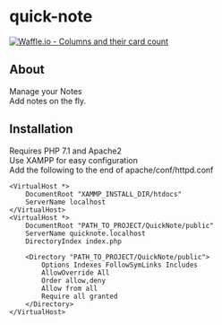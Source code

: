 # quick-note
[![Waffle.io - Columns and their card count](https://badge.waffle.io/danielHPeters/QuickNote.svg?columns=all)](http://waffle.io/danielHPeters/QuickNote)
## About
Manage your Notes  
Add notes on the fly.

## Installation
Requires PHP 7.1 and Apache2  
Use XAMPP for easy configuration  
Add the following to the end of apache/conf/httpd.conf
````
<VirtualHost *>
    DocumentRoot "XAMMP_INSTALL_DIR/htdocs"
    ServerName localhost
</VirtualHost>
<VirtualHost *>
    DocumentRoot "PATH_TO_PROJECT/QuickNote/public"
    ServerName quicknote.localhost
    DirectoryIndex index.php

    <Directory "PATH_TO_PROJECT/QuickNote/public">
        Options Indexes FollowSymLinks Includes
        AllowOverride All
        Order allow,deny
        Allow from all
        Require all granted
    </Directory>
</VirtualHost>
````
